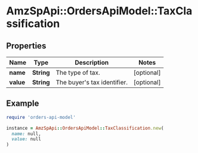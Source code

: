 # AmzSpApi::OrdersApiModel::TaxClassification

## Properties

| Name | Type | Description | Notes |
| ---- | ---- | ----------- | ----- |
| **name** | **String** | The type of tax. | [optional] |
| **value** | **String** | The buyer&#39;s tax identifier. | [optional] |

## Example

```ruby
require 'orders-api-model'

instance = AmzSpApi::OrdersApiModel::TaxClassification.new(
  name: null,
  value: null
)
```

